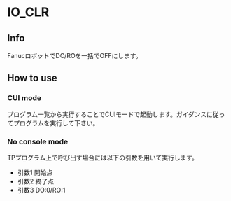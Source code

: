 # IO_CLR
## Info
FanucロボットでDO/ROを一括でOFFにします。  
## How to use
### CUI mode
プログラム一覧から実行することでCUIモードで起動します。ガイダンスに従ってプログラムを実行して下さい。  
### No console mode
TPプログラム上で呼び出す場合には以下の引数を用いて実行します。
* 引数1  開始点  
* 引数2  終了点
* 引数3  DO:0/RO:1
